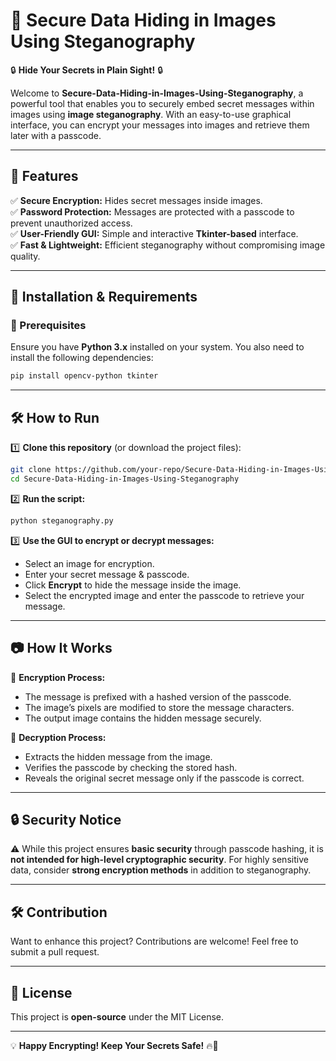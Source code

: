 # 📌 Secure Data Hiding in Images Using Steganography  

🔒 **Hide Your Secrets in Plain Sight!** 🔒  

Welcome to **Secure-Data-Hiding-in-Images-Using-Steganography**, a powerful tool that enables you to securely embed secret messages within images using **image steganography**. With an easy-to-use graphical interface, you can encrypt your messages into images and retrieve them later with a passcode.  

---

## 🚀 Features  
✅ **Secure Encryption:** Hides secret messages inside images.  
✅ **Password Protection:** Messages are protected with a passcode to prevent unauthorized access.  
✅ **User-Friendly GUI:** Simple and interactive **Tkinter-based** interface.  
✅ **Fast & Lightweight:** Efficient steganography without compromising image quality.  

---

## 📂 Installation & Requirements  

### 🔧 Prerequisites  
Ensure you have **Python 3.x** installed on your system. You also need to install the following dependencies:  

```bash
pip install opencv-python tkinter
```

---

## 🛠️ How to Run  

1️⃣ **Clone this repository** (or download the project files):  
```bash
git clone https://github.com/your-repo/Secure-Data-Hiding-in-Images-Using-Steganography.git
cd Secure-Data-Hiding-in-Images-Using-Steganography
```

2️⃣ **Run the script:**  
```bash
python steganography.py
```

3️⃣ **Use the GUI to encrypt or decrypt messages:**  
- Select an image for encryption.  
- Enter your secret message & passcode.  
- Click **Encrypt** to hide the message inside the image.  
- Select the encrypted image and enter the passcode to retrieve your message.  

---

## 📷 How It Works  

🔹 **Encryption Process:**  
- The message is prefixed with a hashed version of the passcode.  
- The image’s pixels are modified to store the message characters.  
- The output image contains the hidden message securely.  

🔹 **Decryption Process:**  
- Extracts the hidden message from the image.  
- Verifies the passcode by checking the stored hash.  
- Reveals the original secret message only if the passcode is correct.  

---

## 🔒 Security Notice  

⚠️ While this project ensures **basic security** through passcode hashing, it is **not intended for high-level cryptographic security**. For highly sensitive data, consider **strong encryption methods** in addition to steganography.  

---

## 🛠️ Contribution  

Want to enhance this project? Contributions are welcome! Feel free to submit a pull request.  

---

## 📜 License  

This project is **open-source** under the MIT License.  

---

💡 **Happy Encrypting! Keep Your Secrets Safe!** 🔥🔑
